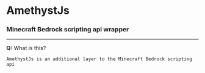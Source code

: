 # AmethystJs
### Minecraft Bedrock scripting api wrapper 
---
**Q:** What is this?

`AmethystJs is an additional layer to the Minecraft Bedrock scripting api`